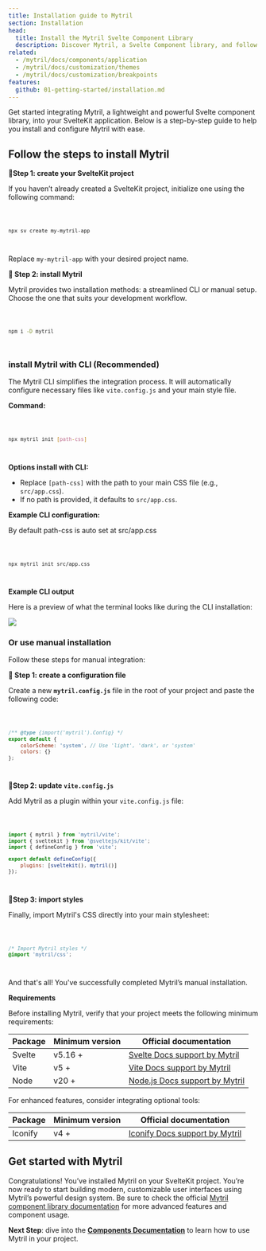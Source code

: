 ```yaml
---
title: Installation guide to Mytril
section: Installation
head:
  title: Install the Mytril Svelte Component Library
  description: Discover Mytril, a Svelte Component library, and follow our guide to install it. Perfect for developers looking to streamline their Svelte projects with efficient components.
related:
  - /mytril/docs/components/application
  - /mytril/docs/customization/themes
  - /mytril/docs/customization/breakpoints
features:
  github: 01-getting-started/installation.md
---
```


<script>
    import Code from "$lib/components/code.svelte";
</script>

Get started integrating Mytril, a lightweight and powerful Svelte component library, into your SvelteKit application. Below is a step-by-step guide to help you install and configure Mytril with ease.

## Follow the steps to install Mytril

**🔹Step 1: create your SvelteKit project**

If you haven’t already created a SvelteKit project, initialize one using the following command:

<Code>

```bash
npx sv create my-mytril-app
```

</Code>

Replace `my-mytril-app` with your desired project name.

**🔹 Step 2: install Mytril**

Mytril provides two installation methods: a streamlined CLI or manual setup. Choose the one that suits your development workflow.

<Code>

```bash
npm i -D mytril
```

</Code>

### install Mytril with CLI (Recommended)

The Mytril CLI simplifies the integration process. It will automatically configure necessary files like `vite.config.js` and your main style file.

**Command:**

<Code>

```bash
npx mytril init [path-css]
```

</Code>

**Options install with CLI:**

- Replace `[path-css]` with the path to your main CSS file (e.g., `src/app.css`).
- If no path is provided, it defaults to `src/app.css`.

**Example CLI configuration:**

By default path-css is auto set at src/app.css

<Code>

```bash
npx mytril init src/app.css
```

</Code>

**Example CLI output**

Here is a preview of what the terminal looks like during the CLI installation:

![](/images/mytril/terminal-cli-mytril.png)

### Or use manual installation

Follow these steps for manual integration:

**🔹 Step 1: create a configuration file**

Create a new **`mytril.config.js`** file in the root of your project and paste the following code:

<Code>

```javascript
/** @type {import('mytril').Config} */
export default {
	colorScheme: 'system', // Use 'light', 'dark', or 'system'
	colors: {}
};
```

</Code>

**🔹Step 2: update `vite.config.js`**

Add Mytril as a plugin within your `vite.config.js` file:

<Code>

```javascript
import { mytril } from 'mytril/vite';
import { sveltekit } from '@sveltejs/kit/vite';
import { defineConfig } from 'vite';

export default defineConfig({
	plugins: [sveltekit(), mytril()]
});
```

</Code>

**🔹Step 3: import styles**

Finally, import Mytril's CSS directly into your main stylesheet:

<Code>

```css
/* Import Mytril styles */
@import 'mytril/css';
```

</Code>

And that's all! You've successfully completed Mytril’s manual installation.

**Requirements**

Before installing Mytril, verify that your project meets the following minimum requirements:

| Package | Minimum version | Official documentation                                                                                                                                                          |
| ------- | --------------- | ------------------------------------------------------------------------------------------------------------------------------------------------------------------------------- |
| Svelte  | v5.16 +         | [Svelte Docs support by Mytril](https://svelte.dev/docs?utm_source=minedelve&utm_medium=documentation&utm_campaign=tech_resources&utm_term=svelte&utm_content=svelte_docs)      |
| Vite    | v5 +            | [Vite Docs support by Mytril](https://vitejs.fr/config/?utm_source=minedelve&utm_medium=documentation&utm_campaign=tech_resources&utm_term=vitejs&utm_content=vite_config_docs) |
| Node    | v20 +           | [Node.js Docs support by Mytril](https://nodejs.org/en?utm_source=minedelve&utm_medium=documentation&utm_campaign=tech_resources&utm_term=nodejs&utm_content=nodejs_docs)       |

For enhanced features, consider integrating optional tools:

| Package | Minimum version | Official documentation                                                                                                                                                                                           |
| ------- | --------------- | ---------------------------------------------------------------------------------------------------------------------------------------------------------------------------------------------------------------- |
| Iconify | v4 +            | [Iconify Docs support by Mytril](https://iconify.design/docs/icon-components/svelte/?utm_source=minedelve&utm_medium=documentation&utm_campaign=tech_resources&utm_term=iconify&utm_content=iconify_svelte_docs) |

## Get started with Mytril

Congratulations! You’ve installed Mytril on your SvelteKit project. You’re now ready to start building modern, customizable user interfaces using Mytril’s powerful design system. Be sure to check the official [Mytril component library documentation](/mytril/docs/changelog) for more advanced features and component usage.

**Next Step**: dive into the [**Components Documentation**](/mytril/docs) to learn how to use Mytril in your project.
